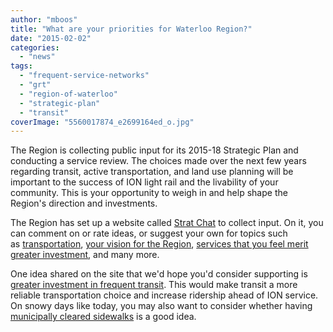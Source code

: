 ```yaml
---
author: "mboos"
title: "What are your priorities for Waterloo Region?"
date: "2015-02-02"
categories: 
  - "news"
tags: 
  - "frequent-service-networks"
  - "grt"
  - "region-of-waterloo"
  - "strategic-plan"
  - "transit"
coverImage: "5560017874_e2699164ed_o.jpg"
---
```


The Region is collecting public input for its 2015-18 Strategic Plan and conducting a service review. The choices made over the next few years regarding transit, active transportation, and land use planning will be important to the success of ION light rail and the livability of your community. This is your opportunity to weigh in and help shape the Region's direction and investments.

The Region has set up a website called [Strat Chat](https://stratchat.regionofwaterloo.ca/) to collect input. On it, you can comment on or rate ideas, or suggest your own for topics such as [transportation](https://stratchat.regionofwaterloo.ca/transportation), [your vision for the Region](https://stratchat.regionofwaterloo.ca/topics/7396/life-in-waterloo-region-your-vision), [services that you feel merit greater investment](https://stratchat.regionofwaterloo.ca/topics/7464/service-review-investment), and many more.

One idea shared on the site that we'd hope you'd consider supporting is [greater investment in frequent transit](https://stratchat.regionofwaterloo.ca/ideas/56710/frequent-transit-network). This would make transit a more reliable transportation choice and increase ridership ahead of ION service. On snowy days like today, you may also want to consider whether having [municipally cleared sidewalks](https://stratchat.regionofwaterloo.ca/ideas/56810/municipally-cleared-sidewalks) is a good idea.

